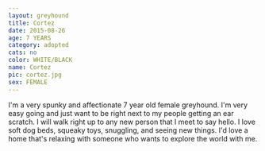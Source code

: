 ```yaml
---
layout: greyhound
title: Cortez
date: 2015-08-26
age: 7 YEARS
category: adopted
cats: no
color: WHITE/BLACK
name: Cortez
pic: cortez.jpg
sex: FEMALE
---
```


I'm a very spunky and affectionate 7 year old female greyhound. I'm very easy going and just want to be right next to my people getting an ear scratch. I will walk right up to any new person that I meet to say hello. I love soft dog beds, squeaky toys, snuggling, and seeing new things. I'd love a home that's relaxing with someone who wants to explore the world with me. 